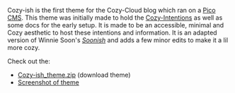 Cozy-ish is the first theme for the Cozy-Cloud blog which ran on a [Pico CMS](https://picocms.org/). This theme was initially made to hold the [Cozy-Intentions](../Cozy-Intentions/Cozy-Intentions.md) as well as some docs for the early setup. It is made to be an accessible, minimal and Cozy aesthetic to host these intentions and information. It is an adapted version of Winnie Soon's [_Soonish_](https://gitlab.com/siusoon/soonish/) and adds a few minor edits to make it a lil more cozy.

Check out the:
- [Cozy-ish_theme.zip](Cozy-ish_theme.zip) (download theme)
- [Screenshot of theme](media/Pasted%20image%2020250821171714.png)

